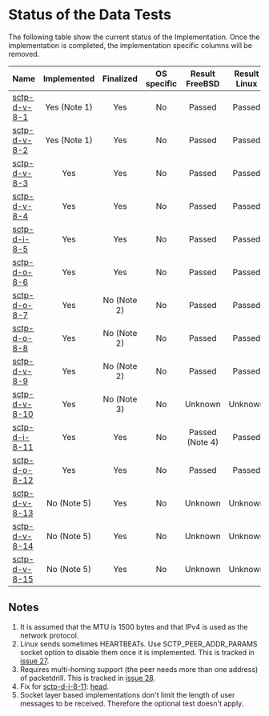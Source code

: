# Status of the Data Tests

The following table show the current status of the Implementation. Once the implementation is completed, the implementation specific columns will be removed.

| Name                                                                                                        | Implemented | Finalized  | OS specific | Result FreeBSD | Result Linux |
|:------------------------------------------------------------------------------------------------------------|:-----------:|:----------:|:-----------:|:--------------:|:------------:|
|[sctp-d-v-8-1](sctp-d-v-8-1.pkt   "Sending of a user message not requireing fragmentation")                  | Yes (Note 1)| Yes        | No          | Passed         | Passed       |
|[sctp-d-v-8-2](sctp-d-v-8-2.pkt   "Sending of a user message requireing fragmentation")                      | Yes (Note 1)| Yes        | No          | Passed         | Passed       |
|[sctp-d-v-8-3](sctp-d-v-8-3.pkt   "Handling of fragmented user message (first, middle, end)")                | Yes         | Yes        | No          | Passed         | Passed       |
|[sctp-d-v-8-4](sctp-d-v-8-4.pkt   "Handling of SACK acknowledging an outstanding TSN")                       | Yes         | Yes        | No          | Passed         | Passed       |
|[sctp-d-i-8-5](sctp-d-i-8-5.pkt   "Handling of T3 Timeouts")                                                 | Yes         | Yes        | No          | Passed         | Passed       |
|[sctp-d-o-8-6](sctp-d-o-8-6.pkt   "Handling of duplicate DATA chunks")                                       | Yes         | Yes        | No          | Passed         | Passed       |
|[sctp-d-o-8-7](sctp-d-o-8-7.pkt   "Performing zero window probing with un-fragmented user data")             | Yes         | No (Note 2)| No          | Passed         | Passed       |
|[sctp-d-o-8-8](sctp-d-o-8-8.pkt   "Performing zero window probing with fragmented user data")                | Yes         | No (Note 2)| No          | Passed         | Passed       |
|[sctp-d-v-8-9](sctp-d-v-8-9.pkt   "Send retransmissions before transmissions")                               | Yes         | No (Note 2)| No          | Passed         | Passed       |
|[sctp-d-v-8-10](sctp-d-v-8-10.pkt "Handling of packets containing a SACK chunk from alternate peer address") | Yes         | No (Note 3)| No          | Unknown        | Unknown      |
|[sctp-d-i-8-11](sctp-d-i-8-11.pkt "Handling of empty DATA chunks")                                           | Yes         | Yes        | No          | Passed (Note 4)| Passed       |
|[sctp-d-o-8-12](sctp-d-o-8-12.pkt "Handling of outdated SACK chunks")                                        | Yes         | Yes        | No          | Passed         | Passed       |
|[sctp-d-v-8-13](sctp-d-v-8-13.pkt "Handling of user messages of maximum size")                               | No (Note 5) | Yes        | No          | Unknown        | Unknown      |
|[sctp-d-v-8-14](sctp-d-v-8-14.pkt "Sending of user messages of maximum size")                                | No (Note 5) | Yes        | No          | Unknown        | Unknown      |
|[sctp-d-v-8-15](sctp-d-v-8-15.pkt "Handling of user messages larger than the maximum size")                  | No (Note 5) | Yes        | No          | Unknown        | Unknown      |

## Notes
1. It is assumed that the MTU is 1500 bytes and that IPv4 is used as the network protocol.
2. Linux sends sometimes HEARTBEATs. Use SCTP_PEER_ADDR_PARAMS socket option to disable them once it is implemented. This is tracked in [issue 27](https://github.com/nplab/packetdrill/issues/27).
3. Requires multi-homing support (the peer needs more than one address) of packetdrill. This is tracked in [issue 28](https://github.com/nplab/packetdrill/issues/28).
4. Fix for [sctp-d-i-8-11](sctp-d-i-8-11.pkt): [head](https://svnweb.freebsd.org/changeset/base/286206).
5. Socket layer based implementations don't limit the length of user messages to be received. Therefore the optional test doesn't apply.
